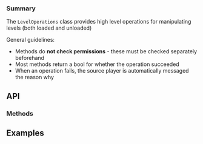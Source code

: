 ### Summary

The `LevelOperations` class provides high level operations for manipulating levels (both loaded and unloaded)

General guidelines:
- Methods do **not check permissions** - these must be checked separately beforehand
- Most methods return a bool for whether the operation succeeded
- When an operation fails, the source player is automatically messaged the reason why

## API

### Methods

## Examples
